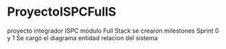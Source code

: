 # ProyectoISPCFullS
proyecto integrador ISPC módulo Full Stack
se crearon milestones Sprint 0 y 1
Se cargó el diagrama entidad relacion del sistema
